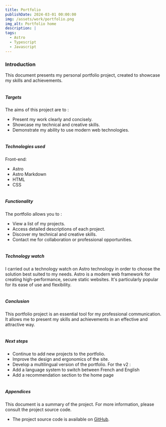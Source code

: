 ```yaml
---
title: Portfolio
publishDate: 2024-03-01 00:00:00
img: /assets/work/portfolio.png
img_alt: Portfolio home
description: |
tags:
  - Astro
  - Typescript
  - Javascript
---
```


### Introduction
This document presents my personal portfolio project, created to showcase my skills and achievements.
<br><br>

##### Targets
The aims of this project are to :
- Present my work clearly and concisely.
- Showcase my technical and creative skills.
- Demonstrate my ability to use modern web technologies.
<br><br>

##### Technologies used
Front-end:
- Astro
- Astro Markdown
- HTML
- CSS
<br><br>

##### Functionality
The portfolio allows you to :
- View a list of my projects.
- Access detailed descriptions of each project.
- Discover my technical and creative skills.
- Contact me for collaboration or professional opportunities.
<br><br>

##### Technology watch
I carried out a technology watch on Astro technology in order to choose the solution best suited to my needs. Astro is a modern web framework for creating high-performance, secure static websites. It's particularly popular for its ease of use and flexibility.
<br><br>

##### Conclusion
This portfolio project is an essential tool for my professional communication. It allows me to present my skills and achievements in an effective and attractive way.
<br><br>

##### Next steps
- Continue to add new projects to the portfolio.
- Improve the design and ergonomics of the site.
- Develop a multilingual version of the portfolio.
For the v2 :
- Add a language system to switch between French and English
- Add a recommendation section to the home page
<br><br>

##### Appendices
This document is a summary of the project. For more information, please consult the project source code.
- The project source code is available on [GitHub](https://github.com/Redcroow/portfolio-pro).